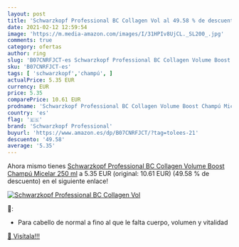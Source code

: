 ```yaml
---
layout: post
title: 'Schwarzkopf Professional BC Collagen Vol al 49.58 % de descuento'
date: 2021-02-12 12:59:54
image: 'https://m.media-amazon.com/images/I/31HPIv8UjCL._SL200_.jpg'
comments: true
category: ofertas
author: ring
slug: 'B07CNRFJCT-es Schwarzkopf Professional BC Collagen Volume Boost Champú...'
sku: 'B07CNRFJCT-es'
tags: [ 'schwarzkopf','champú', ]
actualPrice: 5.35 EUR
currency: EUR
price: 5.35
comparePrice: 10.61 EUR
prodname: 'Schwarzkopf Professional BC Collagen Volume Boost Champú Micelar 250 ml'
country: 'es'
flag: '🇪🇸'
brand: 'Schwarzkopf Professional'
buyurl: 'https://www.amazon.es/dp/B07CNRFJCT/?tag=tolees-21'
descuento: '49.58'
average: '5.35'
---
```


Ahora mismo tienes [Schwarzkopf Professional BC Collagen Volume Boost Champú Micelar 250 ml](https://www.amazon.es/dp/B07CNRFJCT/?tag=tolees-21) a 5.35 EUR (original: 10.61 EUR) (49.58 %  de descuento) en el siguiente enlace!

[![Schwarzkopf Professional BC Collagen Vol](https://m.media-amazon.com/images/I/31HPIv8UjCL._SL200_.jpg)](https://www.amazon.es/dp/B07CNRFJCT/?tag=tolees-21)

🔎:

- Para cabello de normal a fino al que le falta cuerpo, volumen y vitalidad

[🛒 Visítala!!!](https://www.amazon.es/dp/B07CNRFJCT/?tag=tolees-21)
